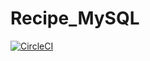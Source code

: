# Recipe_MySQL
[![CircleCI](https://circleci.com/gh/Viral29/Recipe_MySQL.svg?style=svg)](https://circleci.com/gh/Viral29/Recipe_MySQL)
